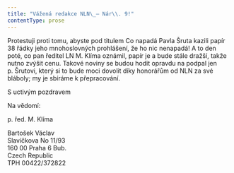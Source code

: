 ```yaml
---
title: "Vážená redakce NLN\_– Nár\\. 9!"
contentType: prose
---
```


  

Protestuji proti tomu, abyste pod titulem Co napadá Pavla Šruta kazili papír 38 řádky jeho mnohoslovných prohlášení, že ho nic nenapadá! A to den poté, co pan ředitel LN M. Klíma oznámil, papír je a bude stále dražší, takže nutno zvýšit cenu. Takové noviny se budou hodit opravdu na podpal jen p. Šrutovi, který si to bude moci dovolit díky honorářům od NLN za své bláboly; my je sbíráme k přepracování.

S uctivým pozdravem

Na vědomí:

p. řed. M. Klíma

Bartošek Václav  
Slavíčkova No 11/93  
160 00 Praha 6 Bub.  
Czech Republic  
TPH 00422/372822
